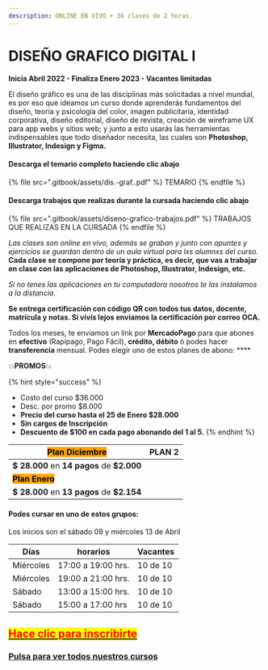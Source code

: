 ```yaml
---
description: ONLINE EN VIVO + 36 clases de 2 horas.
---
```


# DISEÑO GRAFICO DIGITAL I

**Inicia Abril 2022 - Finaliza Enero 2023 - Vacantes limitadas**

El diseño gráfico es una de las disciplinas más solicitadas a nivel mundial, es por eso que ideamos un curso donde aprenderás fundamentos del diseño, teoría y psicología del color, imagen publicitaria, identidad corporativa, diseño editorial, diseño de revista, creación de wireframe UX para app webs y sitios web; y junto a esto usarás las herramientas indispensables que todo diseñador necesita, las cuales son **Photoshop, Illustrator, Indesign y Figma.**

#### Descarga el temario completo haciendo clic abajo

{% file src=".gitbook/assets/dis.-graf..pdf" %}
TEMARIO
{% endfile %}

#### Descarga trabajos que realizas durante la cursada haciendo clic abajo

{% file src=".gitbook/assets/diseno-grafico-trabajos.pdf" %}
TRABAJOS QUE REALIZAS EN LA CURSADA
{% endfile %}

_Las clases son online en vivo, además se graban y  junto con apuntes y ejercicios se guardan dentro de un aula virtual para lxs alumnxs del curso._ **Cada clase se compone por teoría y práctica, es decir, que vas a trabajar en clase con las aplicaciones de Photoshop, Illustrator, Indesign, etc.**&#x20;

_Si no tenes las aplicaciones en tu computadora nosotros te las instalamos a la distancia._

**Se entrega certificación con código QR con todos tus datos, docente, matrícula y notas. Si vivís lejos enviamos la certificación por correo OCA.**&#x20;

Todos los meses, te enviamos un link por **MercadoPago** para que abones en **efectivo** (Rapipago, Pago Fácil), **crédito, débito** ó podes hacer **transferencia** mensual. Podes elegir uno de estos planes de abono: ****&#x20;

💥**PROMOS**💥&#x20;

{% hint style="success" %}
* Costo del curso $36.000
* Desc. por promo $8.000
* **Precio del curso hasta el 25 de Enero  $28.000**
* **Sin cargos de Inscripción**
* **Descuento de $100 en cada pago abonando del 1 al 5.**&#x20;
{% endhint %}

| <mark style="background-color:orange;">**Plan Diciembre**</mark> | PLAN 2 |
| ---------------------------------------------------------------- | ------ |
| **$ 28.000** en **14 pagos** de **$2.000**                       |        |
| <mark style="background-color:orange;">**Plan Enero**</mark>     |        |
| **$ 28.000** en **13 pagos** de **$2.154**                       |        |

#### Podes cursar en uno de estos grupos:

Los inicios son el sábado 09 y miércoles 13 de Abril

| Días      | horarios           | Vacantes |
| --------- | ------------------ | -------- |
| Miércoles | 17:00 a 19:00 hrs. | 10 de 10 |
| Miércoles | 19:00 a 21:00 hrs. | 10 de 10 |
| Sábado    | 13:00 a 15:00 hrs. | 10 de 10 |
| Sábado    | 15:00 a 17:00 hrs  | 10 de 10 |

## [<mark style="color:red;">Hace clic para inscribirte</mark>](http://wa.me/5491164622877?text=Me%20interesa%20el%20curso%20de%20Dise%C3%B1o%20Grafico)<mark style="color:red;"></mark>

### ****[**Pulsa para ver todos nuestros cursos**](./)****

####

####

